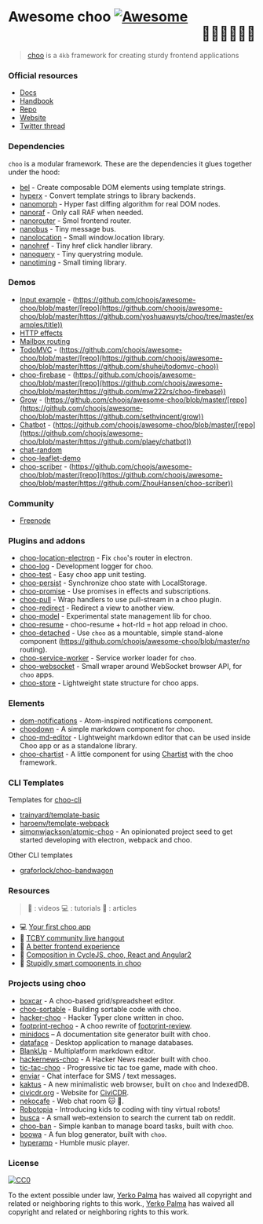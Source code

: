 # Awesome choo [![Awesome](https://cdn.rawgit.com/sindresorhus/awesome/d7305f38d29fed78fa85652e3a63e154dd8e8829/media/badge.svg)](https://github.com/sindresorhus/awesome) <div align="right">:steam_locomotive::train::train::train::train::train:</div>

> [choo](https://choo.io/) is a `4kb` framework for creating
> sturdy frontend applications



### Official resources

- [Docs](https://github.com/yoshuawuyts/choo/blob/master/README.md)
- [Handbook](https://github.com/yoshuawuyts/choo-handbook)
- [Repo](https://github.com/yoshuawuyts/choo)
- [Website](https://choo.io/)
- [Twitter thread](https://twitter.com/yoshuawuyts/status/730087077803528193)

### Dependencies
`choo` is a modular framework. These are the dependencies it glues together
under the hood:

- [bel](https://github.com/shama/bel) - Create composable DOM elements using
  template strings.
- [hyperx](https://github.com/substack/hyperx) - Convert template strings to
  library backends.
- [nanomorph](https://github.com/choojs/nanomorph) - Hyper fast diffing algorithm for real DOM nodes.
- [nanoraf](https://github.com/yoshuawuyts/nanoraf) - Only call RAF when needed.
- [nanorouter](https://github.com/choojs/nanorouter) - Smol frontend router.
- [nanobus](https://github.com/choojs/nanobus) - Tiny message bus.
- [nanolocation](https://github.com/choojs/nanolocation) - Small window.location library.
- [nanohref](https://github.com/choojs/nanohref) - Tiny href click handler library.
- [nanoquery](https://github.com/choojs/nanoquery) - Tiny querystring module.
- [nanotiming](https://github.com/choojs/nanotiming) - Small timing library.

### Demos

- [Input example](https://github.com/choojs/awesome-choo/blob/master/http://requirebin.com/?gist=e589473373b3100a6ace29f7bbee3186) - (https://github.com/choojs/awesome-choo/blob/master/[repo](https://github.com/choojs/awesome-choo/blob/master/https://github.com/yoshuawuyts/choo/tree/master/examples/title))
- [HTTP effects](https://hyperdev.com/#!/project/fork-fang)
- [Mailbox routing](https://github.com/yoshuawuyts/choo/tree/master/examples/mailbox)
- [TodoMVC](https://github.com/choojs/awesome-choo/blob/master/http://shuheikagawa.com/todomvc-choo) - (https://github.com/choojs/awesome-choo/blob/master/[repo](https://github.com/choojs/awesome-choo/blob/master/https://github.com/shuhei/todomvc-choo))
- [choo-firebase](https://github.com/choojs/awesome-choo/blob/master/https://choo-firebase-2ec21.firebaseapp.com) - (https://github.com/choojs/awesome-choo/blob/master/[repo](https://github.com/choojs/awesome-choo/blob/master/https://github.com/mw222rs/choo-firebase))
- [Grow](https://github.com/choojs/awesome-choo/blob/master/https://grow.static.land) - (https://github.com/choojs/awesome-choo/blob/master/[repo](https://github.com/choojs/awesome-choo/blob/master/https://github.com/sethvincent/grow))
- [Chatbot](https://github.com/choojs/awesome-choo/blob/master/http://chootbot.herokuapp.com) - (https://github.com/choojs/awesome-choo/blob/master/[repo](https://github.com/choojs/awesome-choo/blob/master/https://github.com/plaey/chatbot))
- [chat-random](https://github.com/akiva/chat-random)
- [choo-leaflet-demo](https://github.com/timwis/choo-leaflet-demo)
- [choo-scriber](https://github.com/choojs/awesome-choo/blob/master/https://zhouhansen.github.io/choo-scriber) - (https://github.com/choojs/awesome-choo/blob/master/[repo](https://github.com/choojs/awesome-choo/blob/master/https://github.com/ZhouHansen/choo-scriber))

### Community

- [Freenode](https://webchat.freenode.net/?channels=choo)

### Plugins and addons

- [choo-location-electron](https://github.com/bcomnes/choo-location-electron) - Fix `choo`'s router in electron.
- [choo-log](https://github.com/yoshuawuyts/choo-log) - Development logger for choo.
- [choo-test](https://github.com/mantoni/choo-test) - Easy choo app unit testing.
- [choo-persist](https://github.com/yoshuawuyts/choo-persist/) - Synchronize choo state with LocalStorage.
- [choo-promise](https://github.com/rahatarmanahmed/choo-promise) - Use promises in effects and subscriptions.
- [choo-pull](https://github.com/yoshuawuyts/choo-pull) - Wrap handlers to use pull-stream in a choo plugin.
- [choo-redirect](https://github.com/yoshuawuyts/choo-redirect) - Redirect a view to another view.
- [choo-model](https://github.com/yoshuawuyts/choo-model) - Experimental state management lib for choo.
- [choo-resume](https://github.com/bengourley/choo-resume) - choo-resume + hot-rld = hot app reload in choo.
- [choo-detached](https://github.com/choojs/awesome-choo/blob/master/https://github.com/graforlock/choo-detached) - Use `choo` as a mountable, simple stand-alone component (https://github.com/choojs/awesome-choo/blob/master/no routing).
- [choo-service-worker](https://github.com/choojs/choo-service-worker) - Service worker loader for `choo`.
- [choo-websocket](https://github.com/YerkoPalma/choo-websocket) - Small wraper around WebSocket browser API, for `choo` apps.
- [choo-store](https://github.com/ungoldman/choo-store) - Lightweight state structure for choo apps.

### Elements

- [dom-notifications](https://github.com/finnp/dom-notifications) - Atom-inspired notifications component.
- [choodown](https://github.com/trainyard/choodown) - A simple markdown component for choo.
- [choo-md-editor](https://github.com/dbtek/choo-md-editor) - Lightweight markdown editor that can be used inside Choo app or as a standalone library.
- [choo-chartist](https://github.com/rexmortus/choo-chartist) - A little component for using [Chartist](https://gionkunz.github.io/chartist-js/) with the choo framework.

### CLI Templates

Templates for [choo-cli](https://github.com/trainyard/choo-cli)

- [trainyard/template-basic](https://github.com/trainyard/template-basic)
- [haroenv/template-webpack](https://github.com/haroenv/template-webpack)
- [simonwjackson/atomic-choo](https://github.com/simonwjackson/atomic-choo) - An opinionated project seed to get started developing with electron, webpack and choo.

Other CLI templates
- [graforlock/choo-bandwagon](https://github.com/graforlock/choo-bandwagon)

### Resources
> :movie_camera: : videos
> :computer: : tutorials
> :book: : articles

- :computer: [Your first choo app](https://yoshuawuyts.gitbooks.io/choo/content/02_your_first_app.html)
- :movie_camera: [TCBY community live hangout](https://www.youtube.com/watch?v=a97Mw2z1SAI)
- :book: [A better frontend experience](https://medium.com/@yoshuawuyts/a-better-frontend-experience-7b0498c85658)
- :book: [Composition in CycleJS, choo, React and Angular2](http://blog.krawaller.se/posts/composition-in-cyclejs-choo-react-and-angular2)
- :book: [Stupidly smart components in choo](http://blog.krawaller.se/posts/stupidly-smart-components-in-choo)

### Projects using choo

- [boxcar](https://github.com/toddself/boxcar) - A choo-based grid/spreadsheet editor.
- [choo-sortable](https://github.com/willkessler/choo-sortable) - Building sortable code with choo.
- [hacker-choo](https://github.com/mw222rs/hacker-choo) - Hacker Typer clone written in choo.
- [footprint-rechoo](https://github.com/npeihl/footprint-rechoo) - A choo rewrite of [footprint-review](http://github.com/sjcgis/footprint-review).
- [minidocs](https://github.com/freeman-lab/minidocs) – A documentation site generator built with choo.
- [dataface](https://github.com/timwis/dataface) - Desktop application to manage databases.
- [BlankUp](https://github.com/HoverBaum/BlankUp-Electron) - Multiplatform markdown editor.
- [hackernews-choo](https://github.com/kvnneff/hackernews-choo) - A Hacker News reader built with choo.
- [tic-tac-choo](https://github.com/YerkoPalma/tic-tac-toe) - Progressive tic tac toe game, made with choo.
- [enviar](https://github.com/timwis/enviar) - Chat interface for SMS / text messages.
- [kaktus](https://github.com/kaktus/kaktus) - A new minimalistic web browser, built on `choo` and IndexedDB.
- [civicdr.org](https://github.com/CiviCDR/civicdr.org) - Website for [CiviCDR](https://civicdr.org/).
- [nekocafe](https://github.com/notenoughneon/nekocafe) - Web chat room :cat: :speech_balloon:.
- [Robotopia](https://github.com/robotopia-x/robotopia) - Introducing kids to coding with tiny virtual robots!
- [busca](https://github.com/afk-mcz/busca) - A small web-extension to search the current tab on reddit.
- [choo-ban](https://github.com/luizbaldi/choo-ban) - Simple kanban to manage board tasks, built with `choo`.
- [boowa](https://github.com/boowajs/boowa) - A fun blog generator, built with `choo`.
- [hyperamp](https://github.com/hypermodules/hyperamp) - Humble music player.

### License

[![CC0](http://mirrors.creativecommons.org/presskit/buttons/88x31/svg/cc-zero.svg)](https://creativecommons.org/publicdomain/zero/1.0/)

To the extent possible under law, [Yerko Palma](https://github.com/YerkoPalma) has waived all copyright and related or neighboring rights to this work., [Yerko Palma](https://github.com/YerkoPalma) has waived all copyright and related or neighboring rights to this work.